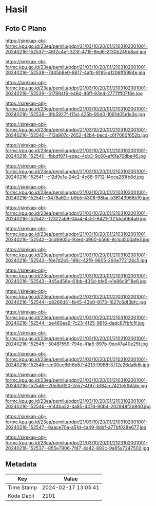 # Hasil

## Foto C Plano

https://sirekap-obj-formc.kpu.go.id/23ea/pemilu/pdpr/21/03/10/20/01/2103102001001-20240216-152537--46f2c4ef-323f-4715-8ed6-2f30b249b8ad.jpg

https://sirekap-obj-formc.kpu.go.id/23ea/pemilu/pdpr/21/03/10/20/01/2103102001001-20240216-152538--7d45b8e0-8617-4afb-9185-a1206ff5984e.jpg

https://sirekap-obj-formc.kpu.go.id/23ea/pemilu/pdpr/21/03/10/20/01/2103102001001-20240216-152539--517994f6-e48d-46ff-83e4-2777fff07f6e.jpg

https://sirekap-obj-formc.kpu.go.id/23ea/pemilu/pdpr/21/03/10/20/01/2103102001001-20240216-152539--8fb5927f-f15d-425b-90d0-1061d05e1e3e.jpg

https://sirekap-obj-formc.kpu.go.id/23ea/pemilu/pdpr/21/03/10/20/01/2103102001001-20240216-152540--713a907c-2652-42b4-becd-c6f7060f652b.jpg

https://sirekap-obj-formc.kpu.go.id/23ea/pemilu/pdpr/21/03/10/20/01/2103102001001-20240216-152540--fbbdf971-edec-4cb3-9c60-af6fa70dbe46.jpg

https://sirekap-obj-formc.kpu.go.id/23ea/pemilu/pdpr/21/03/10/20/01/2103102001001-20240216-152541--c12d9e1a-24c2-4c88-9712-f4cca281fb8d.jpg

https://sirekap-obj-formc.kpu.go.id/23ea/pemilu/pdpr/21/03/10/20/01/2103102001001-20240216-152541--0478a62c-b9b5-4308-98ba-b36143968b19.jpg

https://sirekap-obj-formc.kpu.go.id/23ea/pemilu/pdpr/21/03/10/20/01/2103102001001-20240216-152542--12322ab8-04a4-4c51-9421-1f21dcb064a6.jpg

https://sirekap-obj-formc.kpu.go.id/23ea/pemilu/pdpr/21/03/10/20/01/2103102001001-20240216-152542--0cd6905c-93ed-4960-b566-9c1cd500afe3.jpg

https://sirekap-obj-formc.kpu.go.id/23ea/pemilu/pdpr/21/03/10/20/01/2103102001001-20240216-152543--f6e7d2b5-199c-42f9-9805-260e772126c5.jpg

https://sirekap-obj-formc.kpu.go.id/23ea/pemilu/pdpr/21/03/10/20/01/2103102001001-20240216-152543--945a456e-61bb-405d-bfe5-e1e98c9f18e6.jpg

https://sirekap-obj-formc.kpu.go.id/23ea/pemilu/pdpr/21/03/10/20/01/2103102001001-20240216-152544--b8266d51-fb45-43b0-8173-1627c6df3bfc.jpg

https://sirekap-obj-formc.kpu.go.id/23ea/pemilu/pdpr/21/03/10/20/01/2103102001001-20240216-152544--be460ea9-7c23-4f25-9816-dadc87fbfc1f.jpg

https://sirekap-obj-formc.kpu.go.id/23ea/pemilu/pdpr/21/03/10/20/01/2103102001001-20240216-152545--50481559-794e-41a5-897b-9ee47a40e25f.jpg

https://sirekap-obj-formc.kpu.go.id/23ea/pemilu/pdpr/21/03/10/20/01/2103102001001-20240216-152545--ce00ce66-6d57-4213-9988-37f2c26da6d5.jpg

https://sirekap-obj-formc.kpu.go.id/23ea/pemilu/pdpr/21/03/10/20/01/2103102001001-20240216-152546--20e3b920-2e57-4f97-bf84-c7421e5fb0de.jpg

https://sirekap-obj-formc.kpu.go.id/23ea/pemilu/pdpr/21/03/10/20/01/2103102001001-20240216-152546--e144ba22-4a85-447d-90b4-202948f2b940.jpg

https://sirekap-obj-formc.kpu.go.id/23ea/pemilu/pdpr/21/03/10/20/01/2103102001001-20240216-152547--6aace70a-a51d-4a49-9ddf-a77bf028e677.jpg

https://sirekap-obj-formc.kpu.go.id/23ea/pemilu/pdpr/21/03/10/20/01/2103102001001-20240216-152537--855e7906-7f47-4a42-892c-9a65a7247502.jpg


## Metadata

| Key        | Value               |
| ---------- | ------------------- |
| Time Stamp | 2024-02-17 13:05:41 |
| Kode Dapil | 2101                |



